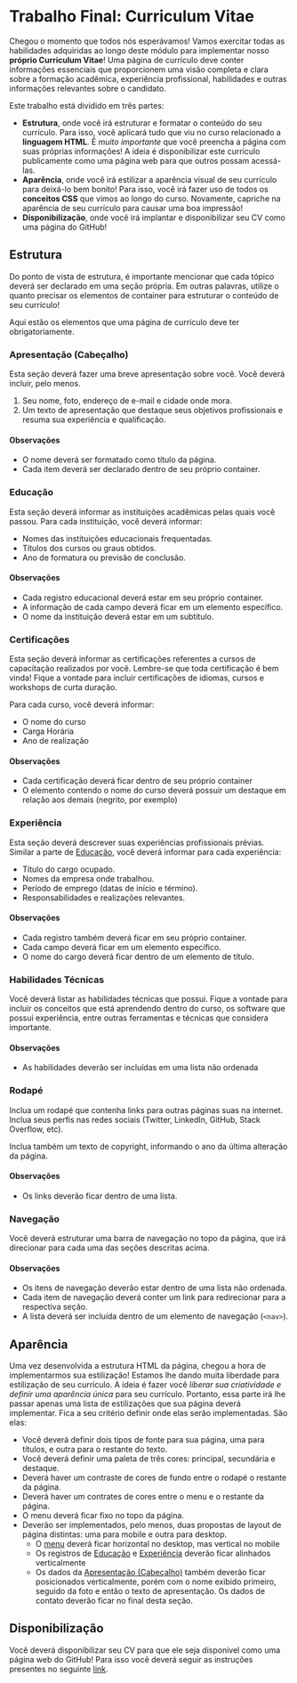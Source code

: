 # Trabalho Final: Curriculum Vitae

Chegou o momento que todos nós esperávamos! Vamos exercitar todas as habilidades adquiridas ao longo deste módulo para implementar nosso **próprio Curriculum Vitae**! Uma página de currículo deve conter informações essenciais que proporcionem uma visão completa e clara sobre a formação acadêmica, experiência profissional, habilidades e outras informações relevantes sobre o candidato.

Este trabalho está dividido em três partes:

- **Estrutura**, onde você irá estruturar e formatar o conteúdo do seu currículo. Para isso, você aplicará tudo que viu no curso relacionado a **linguagem HTML**. É *muito importante* que você preencha a página com suas próprias informações! A ideia é disponibilizar este currículo publicamente como uma página web para que outros possam acessá-las.
- **Aparência**, onde você irá estilizar a aparência visual de seu currículo para deixá-lo bem bonito! Para isso, você irá fazer uso de todos os **conceitos CSS** que vimos ao longo do curso. Novamente, capriche na aparência de seu currículo para causar uma boa impressão!
- **Disponibilização**, onde você irá implantar e disponibilizar seu CV como uma página do GitHub!

## Estrutura

Do ponto de vista de estrutura, é importante mencionar que cada tópico deverá ser declarado em uma seção própria. Em outras palavras, utilize o quanto precisar os elementos de container para estruturar o conteúdo de seu currículo!

Aqui estão os elementos que uma página de currículo deve ter obrigatoriamente.

### Apresentação (Cabeçalho)

Esta seção deverá fazer uma breve apresentação sobre você. Você deverá incluir, pelo menos.

1. Seu nome, foto, endereço de e-mail e cidade onde mora.
2. Um texto de apresentação que destaque seus objetivos profissionais e resuma sua experiência e qualificação.

#### Observações
- O nome deverá ser formatado como título da página.
- Cada item deverá ser declarado dentro de seu próprio container.

### Educação

Esta seção deverá informar as instituições acadêmicas pelas quais você passou. Para cada instituição, você deverá informar:

- Nomes das instituições educacionais frequentadas.
- Títulos dos cursos ou graus obtidos.
- Ano de formatura ou previsão de conclusão.

#### Observações
- Cada registro educacional deverá estar em seu próprio container.
- A informação de cada campo deverá ficar em um elemento específico.
- O nome da instituição deverá estar em um subtítulo.

### Certificações

Esta seção deverá informar as certificações referentes a cursos de capacitação realizados por você. Lembre-se que toda certificação é bem vinda! Fique a vontade para incluir certificações de idiomas, cursos e workshops de curta duração.

Para cada curso, você deverá informar:

- O nome do curso
- Carga Horária
- Ano de realização

#### Observações
- Cada certificação deverá ficar dentro de seu próprio container
- O elemento contendo o nome do curso deverá possuir um destaque em relação aos demais (negrito, por exemplo)

### Experiência

Esta seção deverá descrever suas experiências profissionais prévias. Similar a parte de [Educação](#educação), você deverá informar para cada experiência:

- Título do cargo ocupado.
- Nomes da empresa onde trabalhou.
- Período de emprego (datas de início e término).
- Responsabilidades e realizações relevantes.

#### Observações
- Cada registro também deverá ficar em seu próprio container.
- Cada campo deverá ficar em um elemento específico.
- O nome do cargo deverá ficar dentro de um elemento de título.

### Habilidades Técnicas

Você deverá listar as habilidades técnicas que possui. Fique a vontade para incluir os conceitos que está aprendendo dentro do curso, os software que possui experiência, entre outras ferramentas e técnicas que considera importante.

#### Observações
- As habilidades deverão ser incluídas em uma lista não ordenada

### Rodapé

Inclua um rodapé que contenha links para outras páginas suas na internet. Inclua seus perfis nas redes sociais (Twitter, LinkedIn, GitHub, Stack Overflow, etc).

Inclua também um texto de copyright, informando o ano da última alteração da página.

#### Observações
- Os links deverão ficar dentro de uma lista.

### Navegação

Você deverá estruturar uma barra de navegação no topo da página, que irá direcionar para cada uma das seções descritas acima.

#### Observações
- Os itens de navegação deverão estar dentro de uma lista não ordenada.
- Cada item de navegação deverá conter um link para redirecionar para a respectiva seção.
- A lista deverá ser incluída dentro de um elemento de navegação (`<nav>`).

## Aparência

Uma vez desenvolvida a estrutura HTML da página, chegou a hora de implementarmos sua estilização! Estamos lhe dando muita liberdade para estilização de seu currículo. A ideia é fazer você *liberar sua criatividade e definir uma aparência única* para seu currículo. Portanto, essa parte irá lhe passar apenas uma lista de estilizações que sua página deverá implementar. Fica a seu critério definir onde elas serão implementadas. São elas:

- Você deverá definir dois tipos de fonte para sua página, uma para títulos, e outra para o restante do texto.
- Você deverá definir uma paleta de três cores: principal, secundária e destaque.
- Deverá haver um contraste de cores de fundo entre o rodapé o restante da página.
- Deverá haver um contrates de cores entre o menu e o restante da página.
- O menu deverá ficar fixo no topo da página.
- Deverão ser implementados, pelo menos, duas propostas de layout de página distintas: uma para mobile e outra para desktop.
	- O [menu](#navegação) deverá ficar horizontal no desktop, mas vertical no mobile
	- Os registros de [Educação](#educação) e [Experiência](#experiência) deverão ficar alinhados verticalmente
	- Os dados da [Apresentação (Cabeçalho)](#apresentação-cabeçalho) também deverão ficar posicionados verticalmente, porém com o nome exibido primeiro, seguido da foto e então o texto de apresentação. Os dados de contato deverão ficar no final desta seção.

 ## Disponibilização

 Você deverá disponibilizar seu CV para que ele seja disponível como uma página web do GitHub!
 Para isso você deverá seguir as instruções presentes no seguinte [link](https://medium.com/@shirleyberchel/step-by-step-guide-launching-your-website-with-github-pages-c6c6d0928fbf).
